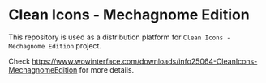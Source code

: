 # Clean Icons - Mechagnome Edition

This repository is used as a distribution platform for `Clean Icons - Mechagnome Edition` project.

Check https://www.wowinterface.com/downloads/info25064-CleanIcons-MechagnomeEdition for more details.
